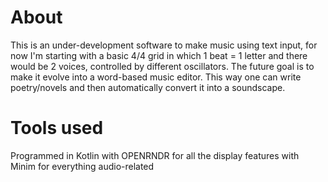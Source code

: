 # About
This is an under-development software to make music using text input, for now I'm starting with a basic 4/4 grid in which 1 beat = 1 letter and there would be 2 voices, controlled by different oscillators. The future goal is to make it evolve into a word-based music editor. This way one can write poetry/novels and then automatically convert it into a soundscape.
# Tools used
Programmed in Kotlin
with OPENRNDR for all the display features
with Minim for everything audio-related
